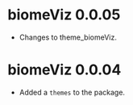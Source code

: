 # biomeViz 0.0.05

* Changes to theme_biomeViz.

# biomeViz 0.0.04

* Added a `themes` to the package.
